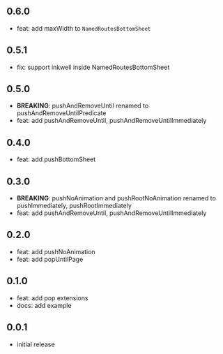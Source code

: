 ## 0.6.0

- feat: add maxWidth to `NamedRoutesBottomSheet`

## 0.5.1

- fix: support inkwell inside NamedRoutesBottomSheet

## 0.5.0

- **BREAKING**: pushAndRemoveUntil renamed to pushAndRemoveUntilPredicate
- feat: add pushAndRemoveUntil, pushAndRemoveUntilImmediately

## 0.4.0

- feat: add pushBottomSheet

## 0.3.0

- **BREAKING**: pushNoAnimation and pushRootNoAnimation renamed to pushImmediately, pushRootImmediately
- feat: add pushAndRemoveUntil, pushAndRemoveUntilImmediately

## 0.2.0

- feat: add pushNoAnimation
- feat: add popUntilPage

## 0.1.0

- feat: add pop extensions
- docs: add example

## 0.0.1

- initial release